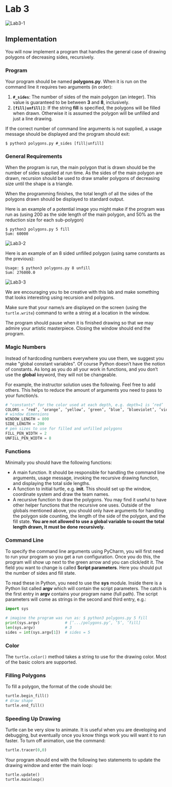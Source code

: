 # Lab 3
![Lab3-1](https://i.imgur.com/C8accrf.jpg)
## Implementation
You will now implement a program that handles the general case of drawing polygons of decreasing sides, recursively.

### Program
Your program should be named __polygons.py__. When it is run on the command line it requires two arguments (in order):
1. **`#_sides`**: The number of sides of the main polygon (an integer). This value is guaranteed to be between **3** and **8**, inclusively.
2. **`[fill|unfill|]`**: If the string **fill** is specified, the polygons will be filled when drawn. Otherwise it is assumed the polygon will be unfilled and just a line drawing.

If the correct number of command line arguments is not supplied, a usage message should be displayed and the program should exit:
```
$ python3 polygons.py #_sides [fill|unfill]
```

### General Requirements
When the program is run, the main polygon that is drawn should be the number of sides supplied at run time. As the sides of the main polygon are drawn, recursion should be used to draw smaller polygons of decreasing size until the shape is a triangle.

When the programming finishes, the total length of all the sides of the polygons drawn should be displayed to standard output.

Here is an example of a potential image you might make if the program was run as (using 200 as the side length of the main polygon, and 50% as the reduction size for each sub-polygon)
```
$ python3 polygons.py 5 fill
Sum: 60000
```
![Lab3-2](https://i.imgur.com/JwZg1CD.jpg)

Here is an example of an 8 sided unfilled polygon (using same constants as the previous):

```
Usage: $ python3 polygons.py 8 unfill
Sum: 276000.0
```
![Lab3-3](https://i.imgur.com/H4uM7V3.jpg)

We are encouraging you to be creative with this lab and make something that looks interesting using recursion and polygons.

Make sure that your name/s are displayed on the screen (using the `turtle.write`) command to write a string at a location in the window.

The program should pause when it is finished drawing so that we may admire your artistic masterpiece. Closing the window should end the program.

### Magic Numbers
Instead of hardcoding numbers everywhere you use them, we suggest you make "global constant variables". Of course Python doesn’t have the notion of constants. As long as you do all your work in functions, and you don’t use the **global** keyword, they will not be changeable.

For example, the instructor solution uses the following. Feel free to add others. This helps to reduce the amount of arguments you need to pass to your function/s.
```python
# "constants" for the color used at each depth, e.g. depth=1 is ’red’
COLORS = ’red’, ’orange’, ’yellow’, ’green’, ’blue’, ’blueviolet’, ’violet’
# window dimensions
WINDOW_LENGTH = 800
SIDE_LENGTH = 200
# pen sizes to use for filled and unfilled polygons
FILL_PEN_WIDTH = 2
UNFILL_PEN_WIDTH = 8
```

### Functions
Minimally you should have the following functions:
- A main function. It should be responsible for handling the command line arguments, usage message, invoking the recursive drawing function, and displaying the total side lengths.
- A function to initial turtle, e.g. **init**. This should set up the window, coordinate system and draw the team names.
- A recursive function to draw the polygons. You may find it useful to have other helper functions that the recursive one uses. Outside of the globals mentioned above, you should only have arguments for handling the polygon side counting, the length of the side of the polygon, and the fill state. **You are not allowed to use a global variable to count the total length drawn, It must be done recursively.**

### Command Line
To specify the command line arguments using PyCharm, you will first need to run your program so you get a run configuration. Once you do this, the program will show up next to the green arrow and you can click/edit it. The field you want to change is called **Script parameters**. Here you should put the number of sides and fill state.

To read these in Python, you need to use the **sys** module. Inside there is a Python list called **argv** which will contain the script parameters. The catch is the first entry in **argv** contains your program name (full path). The script parameters will come as strings in the second and third entry, e.g.:

```python
import sys

# imagine the program was run as: $ python3 polygons.py 5 fill
print(sys.argv)           # [’.../polygons.py’, ’5’, ’fill]
len(sys.argv)             # 3
sides = int(sys.argv[1])  # sides = 5
```

### Color
The `turtle.color()` method takes a string to use for the drawing color. Most of the basic colors are supported.

### Filling Polygons
To fill a polygon, the format of the code should be:
```python
turtle.begin_fill()
# draw shape
turtle.end_fill()
```

### Speeding Up Drawing
Turtle can be very slow to animate. It is useful when you are developing and debugging, but eventually once you know things work you will want it to run faster. To turn off animation, use the command:
```python
turtle.tracer(0,0)
```
Your program should end with the following two statements to update the drawing window and enter the main loop:
```python
turtle.update()
turtle.mainloop()
```
